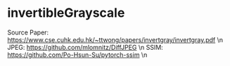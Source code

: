 # invertibleGrayscale

Source Paper: https://www.cse.cuhk.edu.hk/~ttwong/papers/invertgray/invertgray.pdf \n
JPEG: https://github.com/mlomnitz/DiffJPEG \n
SSIM: https://github.com/Po-Hsun-Su/pytorch-ssim \n
